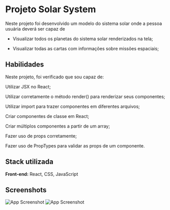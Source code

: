 
# Projeto  Solar System

Neste projeto foi desenvolvido um modelo do sistema solar onde a pessoa usuária deverá ser  capaz de

* Visualizar todos os planetas do sistema solar renderizados na tela;

* Visualizar todas as cartas com informações sobre missões espaciais;


## Habilidades

Neste projeto, foi  verificado que sou capaz de:

Utilizar JSX no React;

Utilizar corretamente o método render() para renderizar seus componentes;

Utilizar import para trazer componentes em diferentes arquivos;

Criar componentes de classe em React;

Criar múltiplos componentes a partir de um array;

Fazer uso de props corretamente;

Fazer uso de PropTypes para validar as props de um componente.

## Stack utilizada

**Front-end:** React, CSS, JavaScript

## Screenshots

![App Screenshot](https://raw.githubusercontent.com/tryber/sd-024-a-project-solar-system/master/public/examples/req6.png?token=GHSAT0AAAAAAB3NADU4ATOT376JGNKKWXQSY3ZJ53A)
   ![App Screenshot](https://raw.githubusercontent.com/tryber/sd-024-a-project-solar-system/master/public/examples/req10.png?token=GHSAT0AAAAAAB3NADU435YJXTXVT4QS3ETWY3ZJ7QQ)


